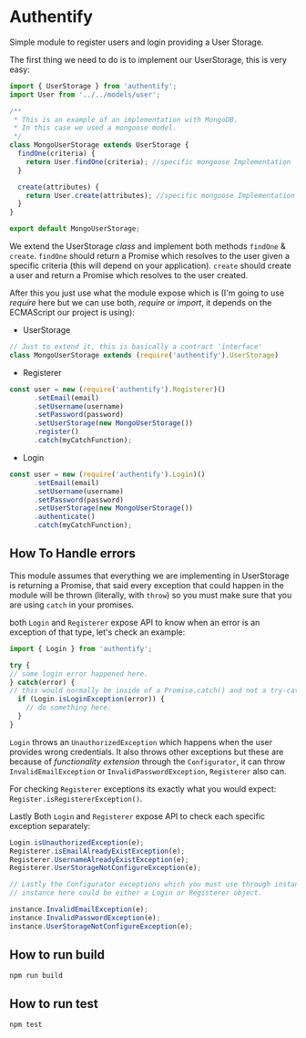 # Authentify
Simple module to register users and login providing a User Storage.

The first thing we need to do is to implement our UserStorage, this is very easy:

```JavaScript
import { UserStorage } from 'authentify';
import User from '../../models/user';

/**
 * This is an example of an implementation with MongoDB.
 * In this case we used a mongoose model.
 */
class MongoUserStorage extends UserStorage {
  findOne(criteria) {
    return User.findOne(criteria); //specific mongoose Implementation
  }

  create(attributes) {
    return User.create(attributes); //specific mongoose Implementation
  }
}

export default MongoUserStorage;

```

We extend the UserStorage _class_ and implement both methods ``findOne`` & ``create``.
``findOne`` should return a Promise which resolves to the user given a specific criteria (this will depend on your application).
``create`` should create a user and return a Promise which resolves to the user created.    

After this you just use what the module expose which is (I'm going to use _require_ here but we can use both, _require_ or _import_, it depends on the ECMAScript our project is using):

* UserStorage   
```JavaScript
// Just to extend it, this is basically a contract 'interface'
class MongoUserStorage extends (require('authentify').UserStorage)
```

* Registerer
```JavaScript
const user = new (require('authentify').Registerer)()
      .setEmail(email)
      .setUsername(username)
      .setPassword(password)
      .setUserStorage(new MongoUserStorage())
      .register()
      .catch(myCatchFunction);
```
* Login
```Javascript
const user = new (require('authentify').Login)()
      .setEmail(email)
      .setUsername(username)
      .setPassword(password)
      .setUserStorage(new MongoUserStorage())
      .authenticate()
      .catch(myCatchFunction);
```

## How To Handle errors
This module assumes that everything we are implementing in UserStorage is returning a Promise, that said every exception that could happen in the module will be thrown (literally, with ``throw``) so you must make sure that you are using ``catch`` in your promises.

both ``Login`` and ``Registerer`` expose API to know when an error is an exception of that type, let's check an example:
```JavaScript
import { Login } from 'authentify';

try {
// some login error happened here.
} catch(error) {
// this would normally be inside of a Promise.catch() and not a try-catch block.
  if (Login.isLoginException(error)) {
    // do something here.
  }
}
```
``Login`` throws an ``UnauthorizedException`` which happens when the user provides wrong credentials. It also throws other exceptions but these are because of _functionality extension_ through the ``Configurator``, it can throw ``InvalidEmailException`` or ``InvalidPasswordException``, ``Registerer`` also can.   

For checking ``Registerer`` exceptions its exactly what you would expect: ``Register.isRegistererException()``.

Lastly Both ``Login`` and ``Registerer`` expose API to check each specific exception separately:
```JavaScript
Login.isUnauthorizedException(e);
Registerer.isEmailAlreadyExistException(e);
Registerer.UsernameAlreadyExistException(e);
Registerer.UserStorageNotConfigureException(e);

// Lastly the Configurator exceptions which you must use through instances (they are not static methods in Login and Registerer).
// instance here could be either a Login or Registerer object.

instance.InvalidEmailException(e);
instance.InvalidPasswordException(e);
instance.UserStorageNotConfigureException(e);

```

## How to run build
``npm run build``

## How to run test
``npm test``

